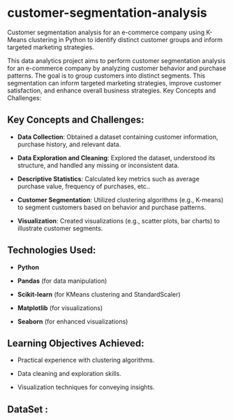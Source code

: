 # customer-segmentation-analysis
Customer segmentation analysis for an e-commerce company using K-Means clustering in Python to identify distinct customer groups and inform targeted marketing strategies.

This data analytics project aims to perform customer segmentation analysis for an e-commerce company by analyzing customer behavior and purchase patterns. The goal is to group customers into distinct segments. This segmentation can inform targeted marketing strategies, improve customer satisfaction, and enhance overall business strategies.
Key Concepts and Challenges:

## Key Concepts and Challenges:
* **Data Collection**: Obtained a dataset containing customer information, purchase history, and relevant data.
 
* **Data Exploration and Cleaning**: Explored the dataset, understood its structure, and handled any missing or inconsistent data.

* **Descriptive Statistics**: Calculated key metrics such as average purchase value, frequency of purchases, etc..

* **Customer Segmentation**: Utilized clustering algorithms (e.g., K-means) to segment customers based on behavior and purchase patterns.

* **Visualization**: Created visualizations (e.g., scatter plots, bar charts) to illustrate customer segments.

 ## Technologies Used:
* **Python**

* **Pandas** (for data manipulation)

* **Scikit-learn** (for KMeans clustering and StandardScaler)

* **Matplotlib** (for visualizations)

* **Seaborn** (for enhanced visualizations)
 
## Learning Objectives Achieved:

* Practical experience with clustering algorithms.

* Data cleaning and exploration skills.

* Visualization techniques for conveying insights.
## DataSet :


  
